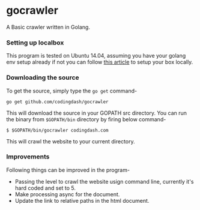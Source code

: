 # gocrawler
A Basic crawler written in Golang.


### Setting up localbox
This program is tested on Ubuntu 14.04, assuming you have your golang env  setup already if not you can follow [this article](https://www.digitalocean.com/community/tutorials/how-to-install-go-1-6-on-ubuntu-14-04) to setup your box locally.


### Downloading the source
To get the source, simply type the ``go get`` command-

```
go get github.com/codingdash/gocrawler
```

This will download the source in your GOPATH src directory. You can run the binary from ``$GOPATH/bin`` directory by firing below command-

```
$ $GOPATH/bin/gocrawler codingdash.com
```

This will crawl the website to your current directory.


### Improvements
Following things can be improved in the program-
 
- Passing the level to crawl the website usign command line, currently it's hard coded and set to 5.
- Make processing async for the document.
- Update the link to relative paths in the html document.